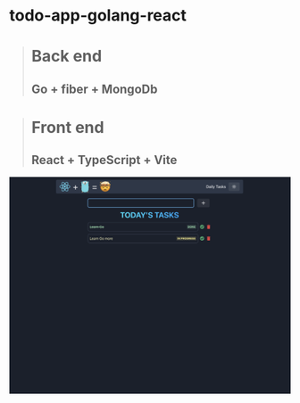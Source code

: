 # todo-app-golang-react

># Back end
>## Go + fiber + MongoDb

># Front end
>## React + TypeScript + Vite


![First render](/picture.png)
